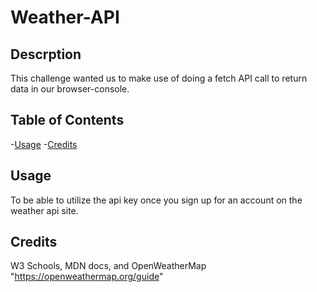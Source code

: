 # Weather-API

## Descrption
This challenge wanted us to make use of doing a fetch API call to return data in our browser-console.

## Table of Contents
-[Usage](#usage)
-[Credits](#credits)

## Usage
To be able to utilize the api key once you sign up for an account on the weather api site.

## Credits
W3 Schools, MDN docs, and OpenWeatherMap "https://openweathermap.org/guide"


